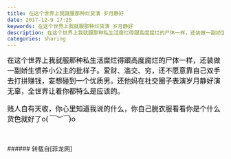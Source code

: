 ```yaml
---
title: 在这个世界上我就服那种烂货演 岁月静好
date: 2017-12-9 17:25
keywords: 在这个世界上我就服那种烂货演 岁月静好
description: 在这个世界上我就服那种私生活糜烂得跟高度腐烂的尸体一样，还装做一副娇生惯养小公主的批样子。爱财、滥交、穷，还不愿意靠自己双手去打拼赚钱，妄想碰到一个优质男。还他妈在社交圈子表演岁月静好演无辜，全世界让着你都特么是应该的。贱人自有天收，你心里知道我说的什么，你自己脱衣服看看你是个什么货色就好了o(*￣︶￣*)o
categories: sharing
---
```

<td class="t_f" id="postmessage_1023846">

<font color="#000000"><font style="background-color:rgb(250, 250, 250)"><font face="-apple-system, BlinkMacSystemFont, &amp;quot;"><font style="font-size:16px">在这个世界上我就服那种私生活糜烂得跟高度腐烂的尸体一样，</font></font></font><font face="-apple-system, BlinkMacSystemFont, &amp;quot;"><font style="font-size:16px">还装做一副娇生惯养小公主的批样子。</font></font><font face="-apple-system, BlinkMacSystemFont, &amp;quot;"><font style="font-size:16px">爱财、滥交、穷，</font></font><font face="-apple-system, BlinkMacSystemFont, &amp;quot;"><font style="font-size:16px">还不愿意靠自己双手去打拼赚钱，</font></font><font style="background-color:rgb(250, 250, 250)"><font face="-apple-system, BlinkMacSystemFont, &amp;quot;"><font style="font-size:16px">妄想碰到一个优质男。</font></font></font><font style="background-color:rgb(250, 250, 250)"><font face="-apple-system, BlinkMacSystemFont, &amp;quot;"><font style="font-size:16px">还他妈在社交圈子表演岁月静好演无辜，全世界让着你都特么是应该的。</font></font></font></font><font face="-apple-system, BlinkMacSystemFont"><font color="#000000"><font style="font-size:16px"><br/>
</font></font></font><br/>
<font face="-apple-system, BlinkMacSystemFont"><font color="#000000"><font style="font-size:16px">贱人自有天收，你心里知道我说的什么，你自己脱衣服看看你是个什么货色就好了o(*￣︶￣*)o</font></font></font><br/>
<br/>
<br/>
</td>
###### 转载自[菲龙网]